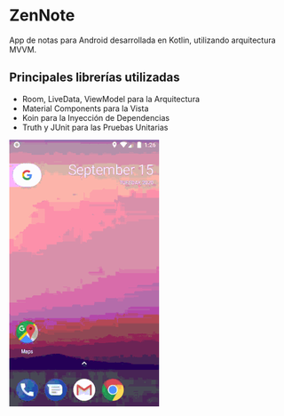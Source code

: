 # ZenNote
App de notas para Android desarrollada en Kotlin, utilizando arquitectura MVVM.


## Principales librerías utilizadas
- Room, LiveData, ViewModel para la Arquitectura
- Material Components para la Vista
- Koin para la Inyección de Dependencias
- Truth y JUnit para las Pruebas Unitarias

![](zennote.gif)


